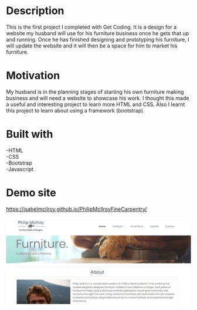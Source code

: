 # Description
This is the first project I completed with Get Coding. It is a design for a website my husband will use for his furniture business once he gets that up and running. Once he has finished designing and prototyping his furniture, I will update the website and it will then be a space for him to market his furniture.

# Motivation
My husband is in the planning stages of starting his own furniture making business and will need a website to showcase his work. I thought this made a useful and interesting project to learn more HTML and CSS. Also I learnt this project to learn about using a framework (bootstrap).

# Built with
-HTML\
-CSS\
-Bootstrap\
-Javascript

# Demo site
https://isabelmcilroy.github.io/PhilipMcIlroyFineCarpentry/

![Screenshot](images/Capture.jpg)